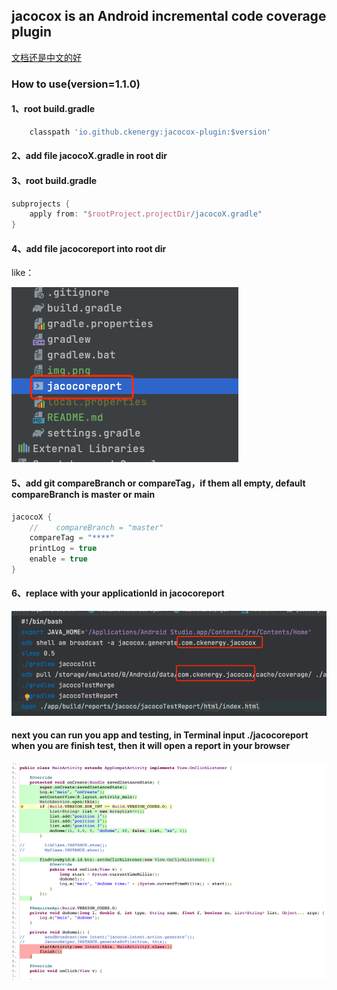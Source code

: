 ## jacocox is an Android incremental code coverage plugin

[文档还是中文的好](README-CN.md)

### How to use(version=1.1.0)

#### 1、root build.gradle

```groovy
    classpath 'io.github.ckenergy:jacocox-plugin:$version'
```
#### 2、add file **jacocoX.gradle** in root dir

#### 3、root build.gradle
```groovy
subprojects {
    apply from: "$rootProject.projectDir/jacocoX.gradle"
}
```
#### 4、add file **jacocoreport** into root dir

like：

![img_1.png](img_1.png)

#### 5、add git **compareBranch** or **compareTag**，if them all empty, default compareBranch is master or main
```groovy
jacocoX {
    //    compareBranch = "master"
    compareTag = "****"
    printLog = true
    enable = true
}
```

#### 6、replace with your **applicationId** in **jacocoreport**

![img_2.png](img_2.png)

#### next you can run you app and testing, in Terminal input **./jacocoreport** when you are finish test, then it will open a report in your browser

![img_3.png](img_3.png)

